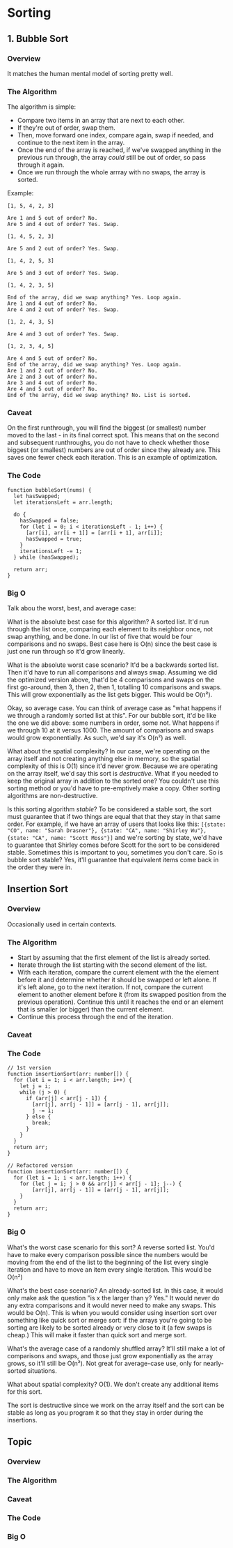 # Sorting

## 1. Bubble Sort

### Overview

It matches the human mental model of sorting pretty well.

### The Algorithm

The algorithm is simple:
- Compare two items in an array that are next to each other.
- If they're out of order, swap them.
- Then, move forward one index, compare again, swap if needed, and continue to the next item in the array.
- Once the end of the array is reached, if we've swapped anything in the previous run through, the array *could* still be out of order, so pass through it again.
- Once we run through the whole arrray with no swaps, the array is sorted.

Example:

```
[1, 5, 4, 2, 3]

Are 1 and 5 out of order? No.
Are 5 and 4 out of order? Yes. Swap.

[1, 4, 5, 2, 3]

Are 5 and 2 out of order? Yes. Swap.

[1, 4, 2, 5, 3]

Are 5 and 3 out of order? Yes. Swap.

[1, 4, 2, 3, 5]

End of the array, did we swap anything? Yes. Loop again.
Are 1 and 4 out of order? No.
Are 4 and 2 out of order? Yes. Swap.

[1, 2, 4, 3, 5]

Are 4 and 3 out of order? Yes. Swap.

[1, 2, 3, 4, 5]

Are 4 and 5 out of order? No.
End of the array, did we swap anything? Yes. Loop again.
Are 1 and 2 out of order? No.
Are 2 and 3 out of order? No.
Are 3 and 4 out of order? No.
Are 4 and 5 out of order? No.
End of the array, did we swap anything? No. List is sorted.
```

### Caveat

On the first runthrough, you will find the biggest (or smallest) number moved to the last - in its final correct spot. This means that on the second and subsequent runthroughs, you do not have to check whether those biggest (or smallest) numbers are out of order since they already are. This saves one fewer check each iteration. This is an example of optimization.

### The Code

```
function bubbleSort(nums) {
  let hasSwapped;
  let iterationsLeft = arr.length;
  
  do {
    hasSwapped = false;
    for (let i = 0; i < iterationsLeft - 1; i++) {
      [arr[i], arr[i + 1]] = [arr[i + 1], arr[i]];
      hasSwapped = true;
    }
    iterationsLeft -= 1;
  } while (hasSwapped);
  
  return arr;
}
```

### Big O

Talk abou the worst, best, and average case:

What is the absolute best case for this algorithm? A sorted list. It'd run through the list once, comparing each element to its neighbor once, not swap anything, and be done. In our list of five that would be four comparisons and no swaps. Best case here is O(n) since the best case is just one run through so it'd grow linearly.

What is the absolute worst case scenario? It'd be a backwards sorted list. Then it'd have to run all comparisons and always swap. Assuming we did the optimized version above, that'd be 4 comparisons and swaps on the first go-around, then 3, then 2, then 1, totalling 10 comparisons and swaps. This will grow exponentially as the list gets bigger. This would be O(n²).

Okay, so average case. You can think of average case as "what happens if we through a randomly sorted list at this". For our bubble sort, it'd be like the one we did above: some numbers in order, some not. What happens if we through 10 at it versus 1000. The amount of comparisons and swaps would grow exponentially. As such, we'd say it's O(n²) as well.

What about the spatial complexity? In our case, we're operating on the array itself and not creating anything else in memory, so the spatial complexity of this is O(1) since it'd never grow. Because we are operating on the array itself, we'd say this sort is *destructive*. What if you needed to keep the original array in addition to the sorted one? You couldn't use this sorting method or you'd have to pre-emptively make a copy. Other sorting algorithms are non-destructive.

Is this sorting algorithm *stable*? To be considered a stable sort, the sort must guarantee that if two things are equal that that they stay in that same order. For example, if we have an array of users that looks like this: `[{state: "CO", name: "Sarah Drasner"}, {state: "CA", name: "Shirley Wu"}, {state: "CA", name: "Scott Moss"}]` and we're sorting by state, we'd have to guarantee that Shirley comes before Scott for the sort to be considered stable. Sometimes this is important to you, sometimes you don't care. So is bubble sort stable? Yes, it'll guarantee that equivalent items come back in the order they were in.

## Insertion Sort

### Overview

Occasionally used in certain contexts.

### The Algorithm

- Start by assuming that the first element of the list is already sorted.
- Iterate through the list starting with the second element of the list.
- With each iteration, compare the current element with the the element before it and determine whether it should be swapped or left alone. If it's left alone, go to the next iteration. If not, compare the current element to another element before it (from its swapped position from the previous operation). Continue this until it reaches the end or an element that is smaller (or bigger) than the current element.
- Continue this process through the end of the iteration.

### Caveat
### The Code

```
// 1st version
function insertionSort(arr: number[]) {
  for (let i = 1; i < arr.length; i++) {
    let j = i;
    while (j > 0) {
      if (arr[j] < arr[j - 1]) {
        [arr[j], arr[j - 1]] = [arr[j - 1], arr[j]];
        j -= 1;
      } else {
        break;
      }
    }
  }
  return arr;
}

// Refactored version
function insertionSort(arr: number[]) {
  for (let i = 1; i < arr.length; i++) {
    for (let j = i; j > 0 && arr[j] < arr[j - 1]; j--) {
        [arr[j], arr[j - 1]] = [arr[j - 1], arr[j]];
    }
  }
  return arr;
}
```

### Big O

What's the worst case scenario for this sort? A reverse sorted list. You'd have to make every comparison possible since the numbers would be moving from the end of the list to the beginning of the list every single iteration and have to move an item every single iteration. This would be O(n²)

What's the best case scenario? An already-sorted list. In this case, it would only make ask the question "is x the larger than y? Yes." It would never do any extra comparisons and it would never need to make any swaps. This would be O(n). This is when you would consider using insertion sort over something like quick sort or merge sort: if the arrays you're going to be sorting are likely to be sorted already or very close to it (a few swaps is cheap.) This will make it faster than quick sort and merge sort.

What's the average case of a randomly shuffled array? It'll still make a lot of comparisons and swaps, and those just grow exponentially as the array grows, so it'll still be O(n²). Not great for average-case use, only for nearly-sorted situations.

What about spatial complexity? O(1). We don't create any additional items for this sort.

The sort is destructive since we work on the array itself and the sort can be stable as long as you program it so that they stay in order during the insertions.

## Topic
### Overview
### The Algorithm
### Caveat
### The Code
### Big O
